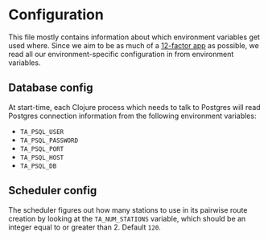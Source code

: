 # Configuration

This file mostly contains information about which environment variables get used where. Since we aim to be as much of a [12-factor app](http://12factor.net/) as possible, we read all our environment-specific configuration in from environment variables.

## Database config

At start-time, each Clojure process which needs to talk to Postgres will read Postgres connection information from the following environment variables:

* `TA_PSQL_USER`
* `TA_PSQL_PASSWORD`
* `TA_PSQL_PORT`
* `TA_PSQL_HOST`
* `TA_PSQL_DB`

## Scheduler config

The scheduler figures out how many stations to use in its pairwise route creation by looking at the `TA_NUM_STATIONS` variable, which should be an integer equal to or greater than 2. Default `120`.
